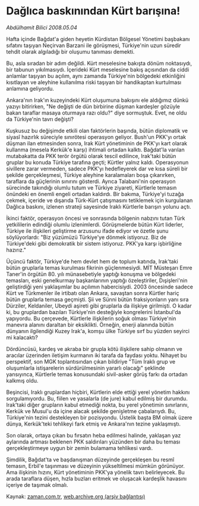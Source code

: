 # Dağlıca baskınından Kürt barışına!

*Abdülhamit Bilici 2008.05.04*

<tr><td class="metin" colspan="2" style="padding-top: 20px; padding-left: 5px; padding-right: 10px;">Hafta içinde Bağdat'a giden heyetin Kürdistan Bölgesel Yönetimi başbakanı sıfatını taşıyan Neçirvan Barzani ile görüşmesi, Türkiye'nin uzun süredir tehdit olarak algıladığı bir oluşumu tanıması demekti.</td></tr><tr><td class="metin" colspan="2" style="padding-top: 20px; padding-left: 5px; padding-right: 10px;"><p>Bu, asla sıradan bir adım değildi. Kürt meselesine bakışta dönüm noktasıydı, bir tabunun yıkılmasıydı. İçerideki Kürt meselesine bakış açısından da ciddi anlamlar taşıyan bu açılım, aynı zamanda Türkiye'nin bölgedeki etkinliğini kısıtlayan ve aleyhine kullanılma riski taşıyan bir handikaptan kurtulması anlamına geliyordu. 
<p> Ankara'nın Irak'ın kuzeyindeki Kürt oluşumuna bakışını ele aldığımız dünkü yazıyı bitirirken, "Ne değişti de dün birbirine düşman kardeşler gözüyle bakan taraflar masaya oturmaya razı oldu?" diye sormuştuk. Evet, ne oldu da Türkiye'nin tavrı değişti?
<p> Kuşkusuz bu değişimde etkili olan faktörlerin başında, bütün diplomatik ve siyasî hazırlık süreciyle sınırötesi operasyon geliyor. Bush'un PKK'yı ortak düşman ilan etmesinden sonra, Irak Kürt yönetiminin de PKK'yı kart olarak kullanma (mesela Kerkük'e karşı) ihtimali ortadan kalktı. Bağdat'la varılan mutabakatta da PKK terör örgütü olarak tescil edilince, Irak'taki bütün gruplar bu konuda Türkiye tarafına geçti; Kürtler yalnız kaldı. Operasyonun sivillere zarar vermeden, sadece PKK'yı hedefleyerek dar ve kısa süreli bir şekilde gerçekleşmesi, Türkiye aleyhine karalamaları boşa çıkarırken, taraflara da güçlerinin sınırını gösterdi. Ayrıca Talabani'nin operasyon sürecinde takındığı olumlu tutum ve Türkiye ziyareti, Kürtlerle temasın önündeki en önemli engeli ortadan kaldırdı. Bir bakıma, Türkiye'yi tuzağa çekmek, içeride ve dışarıda Türk-Kürt çatışmasını tetiklemek için kurgulanan Dağlıca baskını, izlenen strateji sayesinde Iraklı Kürtlerle barışın yolunu açtı. 
<p> İkinci faktör, operasyon öncesi ve sonrasında bölgenin nabzını tutan Türk yetkililerin edindiği olumlu izlenimlerdi. Görüşmelerde bütün Kürt liderler, Türkiye ile ilişkileri geliştirme arzusunu ifade ediyor ve özetle şunu söylüyorlardı: "Biz yüzümüzü Türkiye'ye dönmek istiyoruz. Biz de Türkiye'deki gibi demokratik bir sistem istiyoruz. PKK'ya karşı işbirliğine hazırız." 
<p> Üçüncü faktör, Türkiye'de hem devlet hem de toplum katında, Irak'taki bütün gruplarla temas kurulması fikrinin güçlenmesiydi. MİT Müsteşarı Emre Taner'in örgütün 80. yılı münasebetiyle yaptığı konuşma ve bölgedeki temasları, eski genelkurmay başkanlarının yaptığı özeleştiriler, Dışişleri'nin geliştirdiği yeni yaklaşımlar bu açılımın habercisiydi. 2003 öncesinde sadece Kürt ve Türkmenler ile irtibatı olan Ankara, savaştan sonra Kürtler hariç bütün gruplarla temasa geçmişti. Şii ve Sünni bütün fraksiyonların yanı sıra Dürziler, Keldaniler, Ubeydi aşireti gibi gruplarla da ilişkiye girilmişti. O kadar ki, bu gruplardan bazıları Türkiye'nin desteğiyle kongrelerini İstanbul'da yapıyordu. Bu çerçevede, Kürtlerle ilişkilerin soğuk olması Türkiye'nin manevra alanını daraltan bir eksiklikti. Örneğin, enerji alanında bütün dünyanın ilgilendiği Kuzey Irak'a, komşu ülke Türkiye sırf bu yüzden seyirci mi kalacaktı? 
<p> Dördüncüsü, kardeş ve akraba bir grupla kötü ilişkilere sahip olmanın ve aracılar üzerinden iletişim kurmanın iki tarafa da faydası yoktu. Nihayet bu perspektif, son MGK toplantısından çıkan bildiriye "Tüm Iraklı grup ve oluşumlarla istişarelerin sürdürülmesinin yararlı olacağı" şeklinde yansıyınca, Kürtlerle temas konusundaki sivil-asker görüş farkı da ortadan kalkmış oldu. 
<p> Beşincisi, Iraklı gruplardan hiçbiri, Kürtlerin elde ettiği yerel yönetim hakkını sorgulamıyordu. Bu, fiilen ve yasalarla (de jure) kabul edilmiş bir durumdu. Irak'taki diğer grupların kabul etmediği nokta, bu yerel yönetimin sınırlarını, Kerkük ve Musul'u da içine alacak şekilde genişletme çabalarıydı. Bu, Türkiye'nin tezini destekleyen bir pozisyondu. Üstelik başta BM olmak üzere dünya, Kerkük'teki tehlikeyi fark etmiş ve Ankara'nın tezine yaklaşmıştı. 
<p> Son olarak, ortaya çıkan bu fırsatın heba edilmesi halinde, yaklaşan yaz aylarında artması beklenen PKK saldırıları yüzünden bir daha bu teması gerçekleştirmeye uygun bir zemin bulamama tehlikesi vardı. 
<p> Şimdilik, Bağdat'ta ve başdanışman düzeyinde gerçekleşen bu resmî temasın, Erbil'e taşınması ve düzeyinin yükseltilmesi mümkün görünüyor. Ama ilişkinin hızını, Kürt yönetiminin PKK'ya yönelik tavrı belirleyecek. Bu arada taraflara düşen, hızla buzları eritmek ve oluşacak kardeşlik havasını içeriye de taşımak olmalı.<br/></p></p></p></p></p></p></p></p></p></td></tr>

Kaynak: [zaman.com.tr](http://zaman.com.tr/yazar.do?yazino=684923), [web.archive.org (arşiv bağlantısı)](http://web.archive.org/web/20080506075009/http://www.zaman.com.tr:80/yazar.do?yazino=684923)
